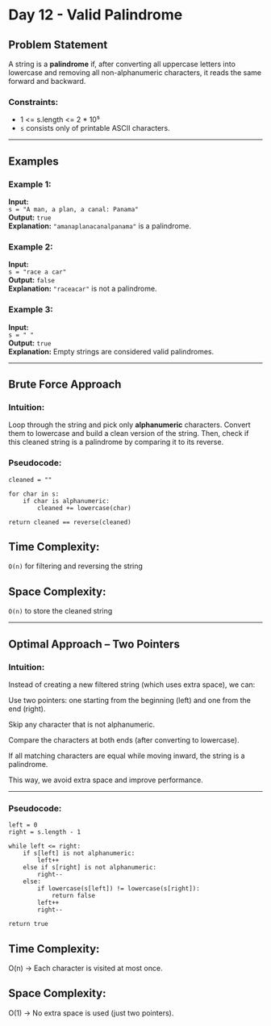 # Day 12 - Valid Palindrome

## Problem Statement

A string is a **palindrome** if, after converting all uppercase letters into lowercase and removing all non-alphanumeric characters, it reads the same forward and backward.

### Constraints:
- 1 <= s.length <= 2 * 10⁵  
- `s` consists only of printable ASCII characters.

---

## Examples

### Example 1:
**Input:**  
`s = "A man, a plan, a canal: Panama"`  
**Output:** `true`  
**Explanation:** `"amanaplanacanalpanama"` is a palindrome.

### Example 2:
**Input:**  
`s = "race a car"`  
**Output:** `false`  
**Explanation:** `"raceacar"` is not a palindrome.

### Example 3:
**Input:**  
`s = " "`  
**Output:** `true`  
**Explanation:** Empty strings are considered valid palindromes.

---

## Brute Force Approach

### Intuition:
Loop through the string and pick only **alphanumeric** characters. Convert them to lowercase and build a clean version of the string. Then, check if this cleaned string is a palindrome by comparing it to its reverse.

### Pseudocode:
```text
cleaned = ""

for char in s:
    if char is alphanumeric:
        cleaned += lowercase(char)

return cleaned == reverse(cleaned)
```
## Time Complexity:
`O(n)` for filtering and reversing the string

## Space Complexity:
`O(n)` to store the cleaned string

---

## Optimal Approach – Two Pointers

### Intuition:
Instead of creating a new filtered string (which uses extra space), we can:

Use two pointers: one starting from the beginning (left) and one from the end (right).

Skip any character that is not alphanumeric.

Compare the characters at both ends (after converting to lowercase).

If all matching characters are equal while moving inward, the string is a palindrome.

This way, we avoid extra space and improve performance.

---

### Pseudocode:
```text
left = 0  
right = s.length - 1

while left <= right:
    if s[left] is not alphanumeric:
        left++
    else if s[right] is not alphanumeric:
        right--
    else:
        if lowercase(s[left]) != lowercase(s[right]):
            return false
        left++
        right--

return true
```

## Time Complexity:
O(n) → Each character is visited at most once.

## Space Complexity:
O(1) → No extra space is used (just two pointers).